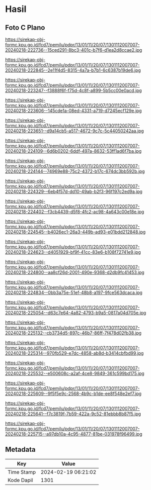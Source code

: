 # Hasil

## Foto C Plano

https://sirekap-obj-formc.kpu.go.id/fcd7/pemilu/pdpr/13/01/11/20/07/1301112007007-20240218-222736--15ced291-8bc3-401c-b7f6-d1ea2d8ccae2.jpg

https://sirekap-obj-formc.kpu.go.id/fcd7/pemilu/pdpr/13/01/11/20/07/1301112007007-20240218-222845--2e11f4d5-8315-4a7a-b7b1-6c6387b19de6.jpg

https://sirekap-obj-formc.kpu.go.id/fcd7/pemilu/pdpr/13/01/11/20/07/1301112007007-20240218-223247--f3888f6f-f75d-4c8f-a899-5b5cc00e0acd.jpg

https://sirekap-obj-formc.kpu.go.id/fcd7/pemilu/pdpr/13/01/11/20/07/1301112007007-20240218-223606--145cde1a-08ed-4331-a719-d7245ecf129e.jpg

https://sirekap-obj-formc.kpu.go.id/fcd7/pemilu/pdpr/13/01/11/20/07/1301112007007-20240218-223651--d9a14cb5-a517-4672-9c7c-5c44050242aa.jpg

https://sirekap-obj-formc.kpu.go.id/fcd7/pemilu/pdpr/13/01/11/20/07/1301112007007-20240218-224109--6d6b0202-6ddf-497a-8632-53ff1ad6f7ba.jpg

https://sirekap-obj-formc.kpu.go.id/fcd7/pemilu/pdpr/13/01/11/20/07/1301112007007-20240218-224144--74969e88-75c2-4372-b17c-674dc3bb592b.jpg

https://sirekap-obj-formc.kpu.go.id/fcd7/pemilu/pdpr/13/01/11/20/07/1301112007007-20240218-224329--6eb4f57d-dd10-49ab-b2f3-96f197c2ed9a.jpg

https://sirekap-obj-formc.kpu.go.id/fcd7/pemilu/pdpr/13/01/11/20/07/1301112007007-20240218-224402--f3cb4439-d5f8-4fc2-ac98-4a643c00e18e.jpg

https://sirekap-obj-formc.kpu.go.id/fcd7/pemilu/pdpr/13/01/11/20/07/1301112007007-20240218-224545--b4026ec1-26a3-449b-ad93-e01bdd212848.jpg

https://sirekap-obj-formc.kpu.go.id/fcd7/pemilu/pdpr/13/01/11/20/07/1301112007007-20240218-224623--d4051929-bf9f-41cc-83e6-b108f72741e9.jpg

https://sirekap-obj-formc.kpu.go.id/fcd7/pemilu/pdpr/13/01/11/20/07/1301112007007-20240218-224800--aa8cf26d-2001-490e-9368-d2db9fc41453.jpg

https://sirekap-obj-formc.kpu.go.id/fcd7/pemilu/pdpr/13/01/11/20/07/1301112007007-20240218-224834--0bb3a75e-51ef-48b8-a197-9fce563dcaca.jpg

https://sirekap-obj-formc.kpu.go.id/fcd7/pemilu/pdpr/13/01/11/20/07/1301112007007-20240218-225054--d63c7e64-4a82-4793-b9a5-0817a04d705e.jpg

https://sirekap-obj-formc.kpu.go.id/fcd7/pemilu/pdpr/13/01/11/20/07/1301112007007-20240218-225132--cb3734d5-897c-46b7-86ff-7f478d02fb38.jpg

https://sirekap-obj-formc.kpu.go.id/fcd7/pemilu/pdpr/13/01/11/20/07/1301112007007-20240218-225314--970fb529-e7dc-4858-ab8d-b3414cbfbd99.jpg

https://sirekap-obj-formc.kpu.go.id/fcd7/pemilu/pdpr/13/01/11/20/07/1301112007007-20240218-225532--e500608c-a2af-4ce8-9849-361c599bd175.jpg

https://sirekap-obj-formc.kpu.go.id/fcd7/pemilu/pdpr/13/01/11/20/07/1301112007007-20240218-225609--9f5f5e9c-2568-4b9c-b1de-ee8f548e2ef7.jpg

https://sirekap-obj-formc.kpu.go.id/fcd7/pemilu/pdpr/13/01/11/20/07/1301112007007-20240218-225641--f7c3819f-7b59-422a-9c52-81ebbb8b87f5.jpg

https://sirekap-obj-formc.kpu.go.id/fcd7/pemilu/pdpr/13/01/11/20/07/1301112007007-20240218-225715--a97db10a-4c95-4877-81be-031978f96499.jpg


## Metadata

| Key        | Value               |
| ---------- | ------------------- |
| Time Stamp | 2024-02-19 06:21:02 |
| Kode Dapil | 1301                |



